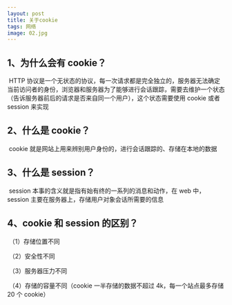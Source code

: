 ```yaml
---
layout: post
title: 关于cookie
tags: 网络
image: 02.jpg
---
```


## 1、为什么会有 cookie？

​ HTTP 协议是一个无状态的协议，每一次请求都是完全独立的，服务器无法确定当前访问者的身份，浏览器和服务器为了能够进行会话跟踪，需要去维护一个状态（告诉服务器前后的请求是否来自同一个用户），这个状态需要使用 cookie 或者 session 来实现

## 2、什么是 cookie？

​ cookie 就是网站上用来辨别用户身份的，进行会话跟踪的、存储在本地的数据

## 3、什么是 session？

​ session 本事的含义就是指有始有终的一系列的消息和动作，在 web 中，session 主要在服务器上，存储用户对象会话所需要的信息

## 4、cookie 和 session 的区别？

​ （1）存储位置不同

​ （2）安全性不同

​ （3）服务器压力不同

​ （4）存储的容量不同（cookie 一半存储的数据不超过 4k，每一个站点最多存储 20 个 cookie）
